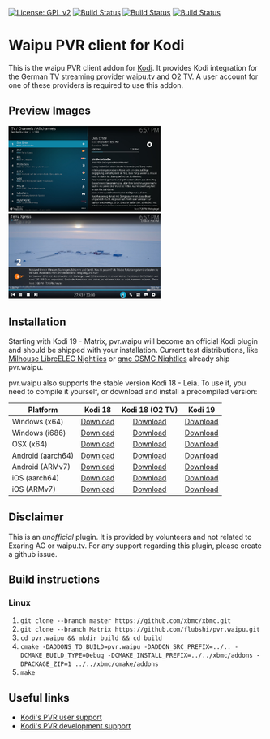 [![License: GPL v2](https://img.shields.io/badge/License-GPL%20v2-blue.svg)](pvr.waipu/LICENSE.txt)
[![Build Status](https://travis-ci.org/flubshi/pvr.waipu.svg?branch=Matrix)](https://travis-ci.org/flubshi/pvr.waipu)
[![Build Status](https://dev.azure.com/flubshi/pvr.waipu/_apis/build/status/flubshi.pvr.waipu?branchName=Matrix)](https://dev.azure.com/flubshi/pvr.waipu/_build/latest?definitionId=1&branchName=Matrix)
[![Build Status](https://jenkins.kodi.tv/buildStatus/icon?job=flubshi%2Fpvr.waipu%2FMatrix)](https://jenkins.kodi.tv/job/flubshi/job/pvr.waipu/job/Matrix/)

# Waipu PVR client for Kodi
This is the waipu PVR client addon for [Kodi](https://kodi.tv). It provides Kodi integration for the German TV streaming provider waipu.tv and O2 TV. A user account for one of these providers is required to use this addon.

## Preview Images

<img src="pvr.waipu/resources/screenshots/screenshot-01.jpg" width="300" /> <img src="pvr.waipu/resources/screenshots/screenshot-02.jpg" width="300" />

## Installation

Starting with Kodi 19 - Matrix, pvr.waipu will become an official Kodi plugin and should be shipped with your installation. Current test distributions, like [Milhouse LibreELEC Nightlies](https://forum.kodi.tv/showthread.php?tid=343068) or [gmc OSMC Nightlies](https://discourse.osmc.tv/t/kodi-19-matrix-nightly-builds-for-raspberry-pi/79407) already ship pvr.waipu.

pvr.waipu also supports the stable version Kodi 18 - Leia. To use it, you need to compile it yourself, or download and install a precompiled version:

|Platform|Kodi 18|Kodi 18 (O2 TV)|Kodi 19|
|---|:---:|:---:|:---:|
|Windows (x64)|[Download](https://jenkins.kodi.tv/job/flubshi/job/pvr.waipu/job/Leia/lastSuccessfulBuild/artifact/cmake/addons/build/zips/pvr.waipu+windows-x86_64/)|[Download](https://jenkins.kodi.tv/job/flubshi/job/pvr.waipu/job/Leia-Backported/lastSuccessfulBuild/artifact/cmake/addons/build/zips/pvr.waipu+windows-x86_64/)|[Download](https://jenkins.kodi.tv/job/flubshi/job/pvr.waipu/job/Matrix/lastSuccessfulBuild/artifact/cmake/addons/build/zips/pvr.waipu+windows-x86_64/)|
|Windows (i686)|[Download](https://jenkins.kodi.tv/job/flubshi/job/pvr.waipu/job/Leia/lastSuccessfulBuild/artifact/cmake/addons/build/zips/pvr.waipu+windows-i686)|[Download](https://jenkins.kodi.tv/job/flubshi/job/pvr.waipu/job/Leia-Backported/lastSuccessfulBuild/artifact/cmake/addons/build/zips/pvr.waipu+windows-i686)|[Download](https://jenkins.kodi.tv/job/flubshi/job/pvr.waipu/job/Matrix/lastSuccessfulBuild/artifact/cmake/addons/build/zips/pvr.waipu+windows-i686)|
|OSX (x64)|[Download](https://jenkins.kodi.tv/job/flubshi/job/pvr.waipu/job/Leia/lastSuccessfulBuild/artifact/cmake/addons/build/zips/pvr.waipu+osx-x86_64)|[Download](https://jenkins.kodi.tv/job/flubshi/job/pvr.waipu/job/Leia-Backported/lastSuccessfulBuild/artifact/cmake/addons/build/zips/pvr.waipu+osx-x86_64)|[Download](https://jenkins.kodi.tv/job/flubshi/job/pvr.waipu/job/Matrix/lastSuccessfulBuild/artifact/cmake/addons/build/zips/pvr.waipu+osx-x86_64)|
|Android (aarch64)|[Download](https://jenkins.kodi.tv/job/flubshi/job/pvr.waipu/job/Leia/lastSuccessfulBuild/artifact/cmake/addons/build/zips/pvr.waipu+android-aarch64)|[Download](https://jenkins.kodi.tv/job/flubshi/job/pvr.waipu/job/Leia-Backported/lastSuccessfulBuild/artifact/cmake/addons/build/zips/pvr.waipu+android-aarch64)|[Download](https://jenkins.kodi.tv/job/flubshi/job/pvr.waipu/job/Matrix/lastSuccessfulBuild/artifact/cmake/addons/build/zips/pvr.waipu+android-aarch64)|
|Android (ARMv7)|[Download](https://jenkins.kodi.tv/job/flubshi/job/pvr.waipu/job/Leia/lastSuccessfulBuild/artifact/cmake/addons/build/zips/pvr.waipu+android-armv7)|[Download](https://jenkins.kodi.tv/job/flubshi/job/pvr.waipu/job/Leia-Backported/lastSuccessfulBuild/artifact/cmake/addons/build/zips/pvr.waipu+android-armv7)|[Download](https://jenkins.kodi.tv/job/flubshi/job/pvr.waipu/job/Matrix/lastSuccessfulBuild/artifact/cmake/addons/build/zips/pvr.waipu+android-armv7)|
|iOS (aarch64)|[Download](https://jenkins.kodi.tv/job/flubshi/job/pvr.waipu/job/Leia/lastSuccessfulBuild/artifact/cmake/addons/build/zips/pvr.waipu+ios-aarch64)|[Download](https://jenkins.kodi.tv/job/flubshi/job/pvr.waipu/job/Leia-Backported/lastSuccessfulBuild/artifact/cmake/addons/build/zips/pvr.waipu+ios-aarch64)|[Download](https://jenkins.kodi.tv/job/flubshi/job/pvr.waipu/job/Matrix/lastSuccessfulBuild/artifact/cmake/addons/build/zips/pvr.waipu+ios-aarch64)|
|iOS (ARMv7)|[Download](https://jenkins.kodi.tv/job/flubshi/job/pvr.waipu/job/Leia/lastSuccessfulBuild/artifact/cmake/addons/build/zips/pvr.waipu+ios-armv7)|[Download](https://jenkins.kodi.tv/job/flubshi/job/pvr.waipu/job/Leia-Backported/lastSuccessfulBuild/artifact/cmake/addons/build/zips/pvr.waipu+ios-armv7)|[Download](https://jenkins.kodi.tv/job/flubshi/job/pvr.waipu/job/Matrix/lastSuccessfulBuild/artifact/cmake/addons/build/zips/pvr.waipu+ios-armv7)|

## Disclaimer

This is an *unofficial* plugin. It is provided by volunteers and not related to Exaring AG or waipu.tv.
For any support regarding this plugin, please create a github issue.


## Build instructions

### Linux

1. `git clone --branch master https://github.com/xbmc/xbmc.git`
2. `git clone --branch Matrix https://github.com/flubshi/pvr.waipu.git`
3. `cd pvr.waipu && mkdir build && cd build`
4. `cmake -DADDONS_TO_BUILD=pvr.waipu -DADDON_SRC_PREFIX=../.. -DCMAKE_BUILD_TYPE=Debug -DCMAKE_INSTALL_PREFIX=../../xbmc/addons -DPACKAGE_ZIP=1 ../../xbmc/cmake/addons`
5. `make`


## Useful links

* [Kodi's PVR user support](https://forum.kodi.tv/forumdisplay.php?fid=167)
* [Kodi's PVR development support](https://forum.kodi.tv/forumdisplay.php?fid=136)
